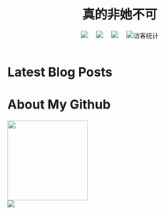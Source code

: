 # <div align="center"> 真的非她不可 </div>
<!-- 个人资料徽标 -->
<div align="center">
  <a href=""><img src="https://img.shields.io/badge/website-%E4%B8%AA%E4%BA%BA%E7%BD%91%E7%AB%99-blue"></a>&emsp;
  <a href="https://blog.csdn.net/m0_58454316"><img src="https://img.shields.io/badge/CSDN-%E5%8D%9A%E5%AE%A2-c32136"></a>&emsp;
  <a href="https://space.bilibili.com/280201147"><img src="https://img.shields.io/badge/bilibili-B%E7%AB%99-ff69b4"></a>&emsp;
<!-- 访客数统计徽标 -->
  <img src="https://visitor-badge.glitch.me/badge?page_id=Lanfu66" alt="访客统计" /></div>
<br>

# Latest Blog Posts

<!-- BLOG-POST-LIST:START -->
<!-- BLOG-POST-LIST:END -->

# About My Github
<div align="left">
<img height='180' src="https://github-readme-stats.vercel.app/api?username=Lanfu66&show_icons=true&theme=tokyonight" align="center" />
</div>  
<img src="https://activity-graph.herokuapp.com/graph?username=Lanfu66&theme=xcode" align="center"/>
